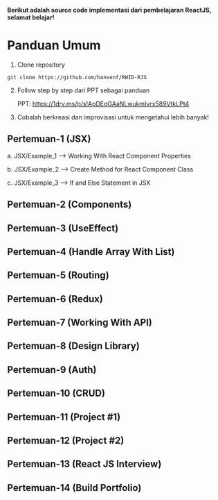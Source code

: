 **Berikut adalah source code implementasi dari pembelajaran ReactJS, selamat belajar!**

# Panduan Umum

1. Clone repository
```
git clone https://github.com/hansenf/RWID-RJS
```
2. Follow step by step dari PPT sebagai panduan

    PPT: https://1drv.ms/p/s!ApDEqGAaNLwukmIvrx589VtkLPt4

3. Cobalah berkreasi dan improvisasi untuk mengetahui lebih banyak!


## Pertemuan-1 (JSX)
a. JSX/Example_1 --> Working With React Component Properties

b. JSX/Example_2 --> Create Method for React Component Class

c. JSX/Example_3 --> If and Else Statement in JSX


## Pertemuan-2 (Components)

## Pertemuan-3 (UseEffect)

## Pertemuan-4 (Handle Array With List)

## Pertemuan-5 (Routing)

## Pertemuan-6 (Redux)

## Pertemuan-7 (Working With API)

## Pertemuan-8 (Design Library)

## Pertemuan-9 (Auth)

## Pertemuan-10 (CRUD)

## Pertemuan-11 (Project #1)

## Pertemuan-12 (Project #2)

## Pertemuan-13 (React JS Interview)

## Pertemuan-14 (Build Portfolio)